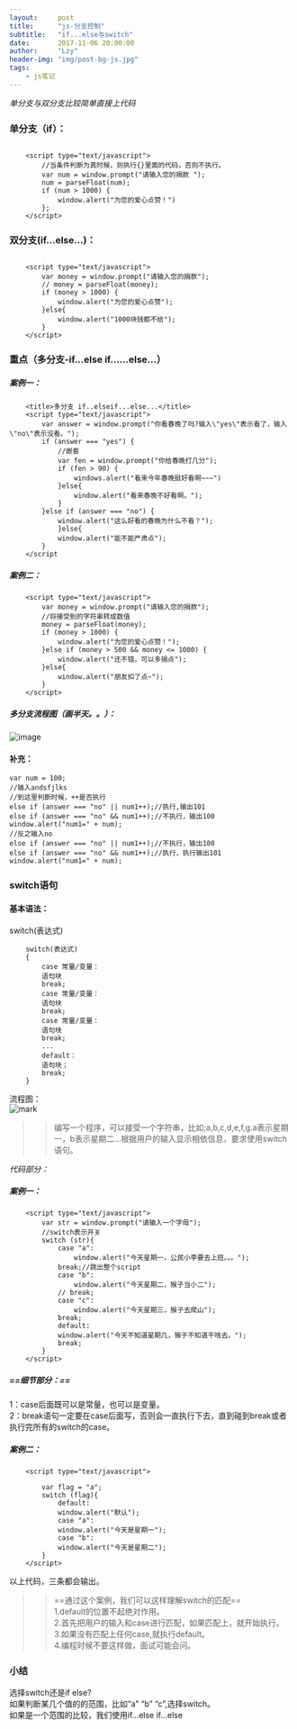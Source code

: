 ```yaml
---
layout:     post
title:      "js-分支控制"
subtitle:   "if...else与switch"
date:       2017-11-06 20:00:00
author:     "Lzy"
header-img: "img/post-bg-js.jpg"
tags:
    - js笔记
---
```

*单分支与双分支比较简单直接上代码*

### 单分支（if）：
```

	<script type="text/javascript">
		//当条件判断为真时候，则执行{}里面的代码，否则不执行。
		var num = window.prompt("请输入您的捐款 ");
		num = parseFloat(num);
		if (num > 1000) {
			window.alert("为您的爱心点赞！")
		};
	</script>

```
### 双分支(if...else...)：

```

	<script type="text/javascript">
		var money = window.prompt("请输入您的捐款");
		// money = parseFloat(money);
		if (money > 1000) {
			window.alert("为您的爱心点赞");
		}else{
			window.alert("1000块钱都不给");
		}
	</script>
```
### 重点（多分支-if...else if......else...）

##### 案例一：
```
	<title>多分支 if..elseif...else...</title>
	<script type="text/javascript">
		var answer = window.prompt("你看春晚了吗?输入\"yes\"表示看了，输入\"no\"表示没看。");
		if (answer === "yes") {
			//嵌套
			var fen = window.prompt("你给春晚打几分");
			if (fen > 90) {
			    windows.alert("看来今年春晚挺好看啊~~~")
			}else{
				window.alert("看来春晚不好看啊。");
			}
		}else if (answer === "no") {
			window.alert("这么好看的春晚为什么不看？");
			}else{
			window.alert("能不能严肃点");
		}
	</script
```
##### 案例二：

```
	<script type="text/javascript">
		var money = window.prompt("请输入您的捐款");
		//将接受到的字符串转成数值
		money = parseFloat(money);
		if (money > 1000) {
			window.alert("为您的爱心点赞！");
		}else if (money > 500 && money <= 1000) {
			window.alert("还不错，可以多捐点");
		}else{
			window.alert("朋友扣了点~");
		}
	</script>
```

##### 多分支流程图（画半天。。）：
![image](http://oyy6ppgxt.bkt.clouddn.com/blog/171105/3HC4jFEd1g.png?imageslim)

#### 补充：
```
var num = 100;
//输入andsfjlks
//到这里判断时候，++是否执行
else if (answer === "no" || num1++);//执行,输出101
else if (answer === "no" && num1++);//不执行，输出100
window.alert("num1=" + num);
//反之输入no
else if (answer === "no" || num1++);//不执行，输出100
else if (answer === "no" && num1++);//执行，执行输出101
window.alert("num1=" + num);
```
### switch语句
#### 基本语法：
switch(表达式)

```
	switch(表达式)
	{
		case 常量/变量：
		语句块
		break;
		case 常量/变量：
		语句块
		break;
		case 常量/变量：
		语句块
		break;
		...
		default：
		语句块；
		break;
	}
```
流程图：  
![mark](http://oyy6ppgxt.bkt.clouddn.com/blog/171106/b0KGGi9LI5.png?imageslim)

>>编写一个程序，可以接受一个字符串，比如;a,b,c,d,e,f,g.a表示星期一，b表示星期二...根据用户的输入显示相依信息，要求使用switch语句。

*代码部分：*

##### 案例一：
```
	<script type="text/javascript">
		var str = window.prompt("请输入一个字母");
		//switch表示开关
		switch (str){
		 	case "a":
				window.alert("今天星期一，公民小李要去上班。。。");
			break;//跳出整个script
			case "b":
				window.alert("今天星期二，猴子当小二");
			// break;
			case "c":
				window.alert("今天星期三，猴子去爬山");
			break;
			default:
			window.alert("今天不知道星期几，猴子不知道干啥去。");
			break;
		}
	</script>
```
##### ==细节部分：==  
1：case后面既可以是常量，也可以是变量。  
2：break语句一定要在case后面写，否则会一直执行下去，直到碰到break或者执行完所有的switch的case。


##### 案例二：

```
	<script type="text/javascript">

		var flag = "a";
		switch (flag){
			default:
			window.alert("默认");
			case "a":
			window.alert("今天是星期一");
			case "b":
			window.alert("今天是星期二");
		}
	</script>
```
以上代码，三条都会输出。

>>==通过这个案例，我们可以这样理解switch的匹配==  
1.default的位置不起绝对作用。  
2.首先把用户的输入和case进行匹配，如果匹配上，就开始执行。  
3.如果没有匹配上任何case,就执行default。  
4.编程时候不要这样做，面试可能会问。
		


### 小结
选择switch还是if else?  
如果判断某几个值的的范围，比如“a” “b” “c”,选择switch。  
如果是一个范围的比较，我们使用if...else if...else 










